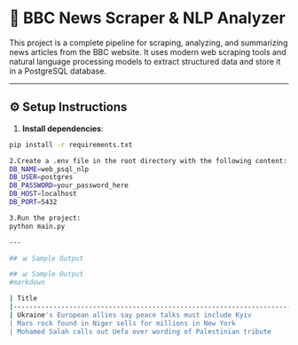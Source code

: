 # 📰 BBC News Scraper & NLP Analyzer

This project is a complete pipeline for scraping, analyzing, and summarizing news articles from the BBC website. It uses modern web scraping tools and natural language processing models to extract structured data and store it in a PostgreSQL database.

---

## ⚙️ Setup Instructions

1. **Install dependencies**:

```bash
pip install -r requirements.txt

2.Create a .env file in the root directory with the following content:
DB_NAME=web_psql_nlp
DB_USER=postgres
DB_PASSWORD=your_password_here
DB_HOST=localhost
DB_PORT=5432

3.Run the project:
python main.py

---

## 📊 Sample Output

## 📊 Sample Output
#markdown

| Title                                                                 | Link                                                              | Keywords                                             | Category                | Summary                                                   |
|-----------------------------------------------------------------------|-------------------------------------------------------------------|------------------------------------------------------|-------------------------|------------------------------------------------------------|
| Ukraine's European allies say peace talks must include Kyiv          | [Link](https://www.bbc.com/news/articles/c0e9py7e28xo)            | Ukraine, peace talks, Kyiv, allies, European         | International Politics  | European allies have called for Ukraine to be included... |
| Mars rock found in Niger sells for millions in New York              | [Link](https://www.bbc.com/news/articles/cly3q635n4no)            | Mars rock, Niger, New York, Millions, Answers        | Science and Technology  | A large meteorite believed to be from Mars was sold...     |
| Mohamed Salah calls out Uefa over wording of Palestinian tribute     | [Link](https://www.bbc.com/sport/football/articles/ckgl6re9922o)  | Mohamed Salah, Uefa, Palestinian player, tribute     | Sports & Politics       | Mohamed Salah criticized UEFA for not mentioning...        |






